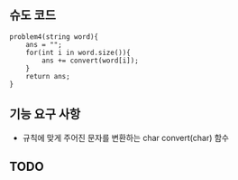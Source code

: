 ## 슈도 코드

```
problem4(string word){
    ans = "";
    for(int i in word.size()){
        ans += convert(word[i]);        
    }
    return ans;
}
```

## 기능 요구 사항
- 규칙에 맞게 주어진 문자를 변환하는 char convert(char) 함수

TODO
- 